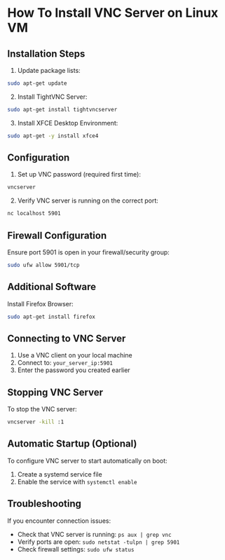 # How To Install VNC Server on Linux VM

## Installation Steps

1. Update package lists:
```bash
sudo apt-get update
```

2. Install TightVNC Server:
```bash
sudo apt-get install tightvncserver
```

3. Install XFCE Desktop Environment:
```bash
sudo apt-get -y install xfce4
```

## Configuration

1. Set up VNC password (required first time):
```bash
vncserver
```

2. Verify VNC server is running on the correct port:
```bash
nc localhost 5901
```

## Firewall Configuration

Ensure port 5901 is open in your firewall/security group:
```bash
sudo ufw allow 5901/tcp
```

## Additional Software

Install Firefox Browser:
```bash
sudo apt-get install firefox
```

## Connecting to VNC Server

1. Use a VNC client on your local machine
2. Connect to: `your_server_ip:5901`
3. Enter the password you created earlier

## Stopping VNC Server

To stop the VNC server:
```bash
vncserver -kill :1
```

## Automatic Startup (Optional)

To configure VNC server to start automatically on boot:
1. Create a systemd service file
2. Enable the service with `systemctl enable`

## Troubleshooting

If you encounter connection issues:
- Check that VNC server is running: `ps aux | grep vnc`
- Verify ports are open: `sudo netstat -tulpn | grep 5901`
- Check firewall settings: `sudo ufw status` 